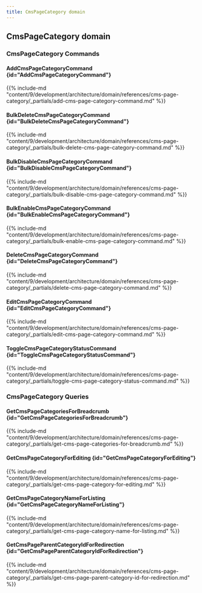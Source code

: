 ```yaml
---
title: CmsPageCategory domain
---
```


## CmsPageCategory domain

### CmsPageCategory Commands

#### AddCmsPageCategoryCommand {id="AddCmsPageCategoryCommand"}

{{%  include-md "content/9/development/architecture/domain/references/cms-page-category/_partials/add-cms-page-category-command.md" %}}
#### BulkDeleteCmsPageCategoryCommand {id="BulkDeleteCmsPageCategoryCommand"}

{{%  include-md "content/9/development/architecture/domain/references/cms-page-category/_partials/bulk-delete-cms-page-category-command.md" %}}
#### BulkDisableCmsPageCategoryCommand {id="BulkDisableCmsPageCategoryCommand"}

{{%  include-md "content/9/development/architecture/domain/references/cms-page-category/_partials/bulk-disable-cms-page-category-command.md" %}}
#### BulkEnableCmsPageCategoryCommand {id="BulkEnableCmsPageCategoryCommand"}

{{%  include-md "content/9/development/architecture/domain/references/cms-page-category/_partials/bulk-enable-cms-page-category-command.md" %}}
#### DeleteCmsPageCategoryCommand {id="DeleteCmsPageCategoryCommand"}

{{%  include-md "content/9/development/architecture/domain/references/cms-page-category/_partials/delete-cms-page-category-command.md" %}}
#### EditCmsPageCategoryCommand {id="EditCmsPageCategoryCommand"}

{{%  include-md "content/9/development/architecture/domain/references/cms-page-category/_partials/edit-cms-page-category-command.md" %}}
#### ToggleCmsPageCategoryStatusCommand {id="ToggleCmsPageCategoryStatusCommand"}

{{%  include-md "content/9/development/architecture/domain/references/cms-page-category/_partials/toggle-cms-page-category-status-command.md" %}}

### CmsPageCategory Queries

#### GetCmsPageCategoriesForBreadcrumb {id="GetCmsPageCategoriesForBreadcrumb"}

{{%  include-md "content/9/development/architecture/domain/references/cms-page-category/_partials/get-cms-page-categories-for-breadcrumb.md" %}}
#### GetCmsPageCategoryForEditing {id="GetCmsPageCategoryForEditing"}

{{%  include-md "content/9/development/architecture/domain/references/cms-page-category/_partials/get-cms-page-category-for-editing.md" %}}
#### GetCmsPageCategoryNameForListing {id="GetCmsPageCategoryNameForListing"}

{{%  include-md "content/9/development/architecture/domain/references/cms-page-category/_partials/get-cms-page-category-name-for-listing.md" %}}
#### GetCmsPageParentCategoryIdForRedirection {id="GetCmsPageParentCategoryIdForRedirection"}

{{%  include-md "content/9/development/architecture/domain/references/cms-page-category/_partials/get-cms-page-parent-category-id-for-redirection.md" %}}
